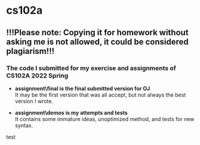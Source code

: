 # cs102a
## !!!Please note: Copying it for homework without asking me is not allowed, it could be considered plagiarism!!!
### The code I submitted for my exercise and assignments of CS102A 2022 Spring

* **assignment\final is the final submitted version for OJ**  
It may be the first version that was all accept, but not always the best version I wrote.

* **assignment\demos is my attempts and tests**  
It contains some immature ideas, unoptimized method, and tests for new syntax.

test
